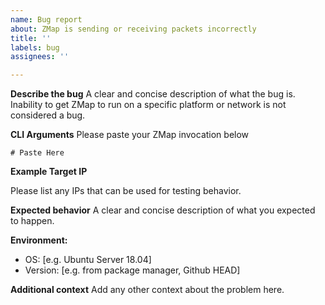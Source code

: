 ```yaml
---
name: Bug report
about: ZMap is sending or receiving packets incorrectly
title: ''
labels: bug
assignees: ''

---
```


**Describe the bug**
A clear and concise description of what the bug is. Inability to get ZMap to run on a specific platform or network is not considered a bug.

**CLI Arguments**
Please paste your ZMap invocation below

```
# Paste Here
```

**Example Target IP**

Please list any IPs that can be used for testing behavior.

**Expected behavior**
A clear and concise description of what you expected to happen.

**Environment:**
 - OS: [e.g. Ubuntu Server 18.04]
 - Version: [e.g. from package manager, Github HEAD]

**Additional context**
Add any other context about the problem here.
